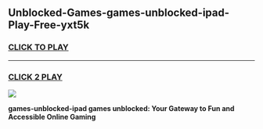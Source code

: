 
## Unblocked-Games-games-unblocked-ipad-Play-Free-yxt5k
<h3>
<a href="https://premium76.site?title=games-unblocked-ipad&ref=18A1">CLICK TO PLAY</a></h3>
<hr>

<h3>
<a href="https://premium76.site?title=games-unblocked-ipad&ref=18A1">CLICK 2 PLAY</a>
  
</h3>

<a href="https://premium76.site?title=games-unblocked-ipad&ref=18A1"><img src="https://clearcache.store/games.png"></a>


**games-unblocked-ipad games unblocked: Your Gateway to Fun and Accessible Online Gaming**
